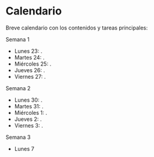 # Calendario

Breve calendario con los contenidos y tareas principales:

Semana 1

-   Lunes 23: .
-   Martes 24: .
-   Miércoles 25: .
-   Jueves 26: .
-   Viernes 27: .

Semana 2

-   Lunes 30: .
-   Martes 31: .
-   Miércoles 1: .
-   Jueves 2: .
-   Viernes 3: .

Semana 3

-   Lunes 7
